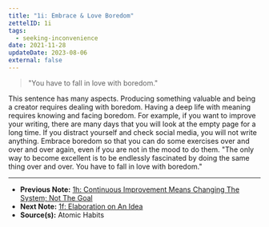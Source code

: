 ```yaml
---
title: "1i: Embrace & Love Boredom"
zettelID: 1i
tags:
  - seeking-inconvenience
date: 2021-11-28
updateDate: 2023-08-06
external: false
---
```



> "You have to fall in love with boredom."

This sentence has many aspects. Producing something valuable and being a creator requires dealing with boredom. Having a deep life with meaning requires knowing and facing boredom. For example, if you want to improve your writing, there are many days that you will look at the empty page for a long time. If you distract yourself and check social media, you will not write anything. Embrace boredom so that you can do some exercises over and over and over again, even if you are not in the mood to do them. "The only way to become excellent is to be endlessly fascinated by doing the same thing over and over. You have to fall in love with boredom."

---

- **Previous Note:** [1h: Continuous Improvement Means Changing The System; Not The Goal](/notes/1h/)
- **Next Note:** [1f: Elaboration on An Idea](/notes/1f/)
- **Source(s):** Atomic Habits
